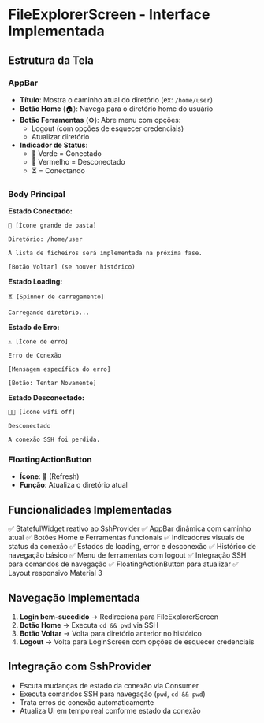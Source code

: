 # FileExplorerScreen - Interface Implementada

## Estrutura da Tela

### AppBar
- **Título**: Mostra o caminho atual do diretório (ex: `/home/user`)
- **Botão Home** (🏠): Navega para o diretório home do usuário
- **Botão Ferramentas** (⚙️): Abre menu com opções:
  - Logout (com opções de esquecer credenciais)
  - Atualizar diretório
- **Indicador de Status**: 
  - 📶 Verde = Conectado
  - 📶 Vermelho = Desconectado  
  - ⏳ = Conectando

### Body Principal
**Estado Conectado:**
```
📁 [Ícone grande de pasta]

Diretório: /home/user

A lista de ficheiros será implementada na próxima fase.

[Botão Voltar] (se houver histórico)
```

**Estado Loading:**
```
⏳ [Spinner de carregamento]

Carregando diretório...
```

**Estado de Erro:**
```
⚠️ [Ícone de erro]

Erro de Conexão

[Mensagem específica do erro]

[Botão: Tentar Novamente]
```

**Estado Desconectado:**
```
📶❌ [Ícone wifi off]

Desconectado

A conexão SSH foi perdida.
```

### FloatingActionButton
- **Ícone**: 🔄 (Refresh)
- **Função**: Atualiza o diretório atual

## Funcionalidades Implementadas

✅ StatefulWidget reativo ao SshProvider
✅ AppBar dinâmica com caminho atual
✅ Botões Home e Ferramentas funcionais
✅ Indicadores visuais de status da conexão
✅ Estados de loading, error e desconexão
✅ Histórico de navegação básico
✅ Menu de ferramentas com logout
✅ Integração SSH para comandos de navegação
✅ FloatingActionButton para atualizar
✅ Layout responsivo Material 3

## Navegação Implementada

1. **Login bem-sucedido** → Redireciona para FileExplorerScreen
2. **Botão Home** → Executa `cd && pwd` via SSH
3. **Botão Voltar** → Volta para diretório anterior no histórico
4. **Logout** → Volta para LoginScreen com opções de esquecer credenciais

## Integração com SshProvider

- Escuta mudanças de estado da conexão via Consumer
- Executa comandos SSH para navegação (`pwd`, `cd && pwd`)
- Trata erros de conexão automaticamente
- Atualiza UI em tempo real conforme estado da conexão